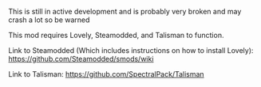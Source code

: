 This is still in active development and is probably very broken and may crash a lot so be warned

This mod requires Lovely, Steamodded, and Talisman to function.

Link to Steamodded (Which includes instructions on how to install Lovely): https://github.com/Steamodded/smods/wiki

Link to Talisman: https://github.com/SpectralPack/Talisman
